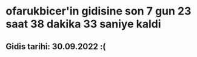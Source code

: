 # ofarukbicer'in gidisine son 7 gun 23 saat 38 dakika 33 saniye kaldi

## Gidis tarihi: 30.09.2022 :(